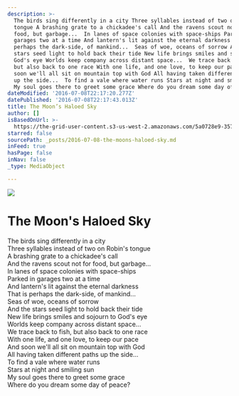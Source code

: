 ```yaml
---
description: >-
  The birds sing differently in a city Three syllables instead of two on Robin's
  tongue A brashing grate to a chickadee's call And the ravens scout not for
  food, but garbage...  In lanes of space colonies with space-ships Parked in
  garages two at a time And lantern's lit against the eternal darkness That is
  perhaps the dark-side, of mankind...  Seas of woe, oceans of sorrow And the
  stars seed light to hold back their tide New life brings smiles and sojourn to
  God's eye Worlds keep company across distant space...  We trace back to fish,
  but also back to one race With one life, and one love, to keep our pace And
  soon we'll all sit on mountain top with God All having taken different paths
  up the side...  To find a vale where water runs Stars at night and smiling sun
  My soul goes there to greet some grace Where do you dream some day of peace?
dateModified: '2016-07-08T22:17:20.277Z'
datePublished: '2016-07-08T22:17:43.013Z'
title: The Moon’s Haloed Sky
author: []
isBasedOnUrl: >-
  https://the-grid-user-content.s3-us-west-2.amazonaws.com/5a0728e9-3578-4a66-91ce-bc8ecbd8503c.jpg
starred: false
sourcePath: _posts/2016-07-08-the-moons-haloed-sky.md
inFeed: true
hasPage: false
inNav: false
_type: MediaObject

---
```

![](https://the-grid-user-content.s3-us-west-2.amazonaws.com/5a0728e9-3578-4a66-91ce-bc8ecbd8503c.jpg)

# The Moon's Haloed Sky

The birds sing differently in a city  
Three syllables instead of two on Robin's tongue  
A brashing grate to a chickadee's call  
And the ravens scout not for food, but garbage...  
In lanes of space colonies with space-ships  
Parked in garages two at a time  
And lantern's lit against the eternal darkness  
That is perhaps the dark-side, of mankind...  
Seas of woe, oceans of sorrow  
And the stars seed light to hold back their tide  
New life brings smiles and sojourn to God's eye  
Worlds keep company across distant space...  
We trace back to fish, but also back to one race  
With one life, and one love, to keep our pace  
And soon we'll all sit on mountain top with God  
All having taken different paths up the side...  
To find a vale where water runs  
Stars at night and smiling sun  
My soul goes there to greet some grace  
Where do you dream some day of peace?